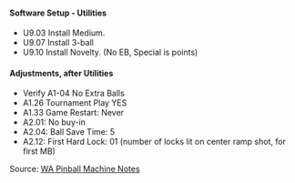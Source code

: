 #### Software Setup - Utilities
-   U9.03 Install Medium.
-   U9.07 Install 3-ball
-   U9.10 Install Novelty. (No EB, Special is points)
#### Adjustments, after Utilities
-   Verify A1-04 No Extra Balls
-   A1.26 Tournament Play YES
-   A1.33 Game Restart: Never
-   A2.01: No buy-in
-   A2.04: Ball Save Time: 5
-   A2.12: First Hard Lock: 01 (number of locks lit on center ramp shot, for first MB)

Source: [WA Pinball Machine Notes](http://wapinball.net/setups/)
